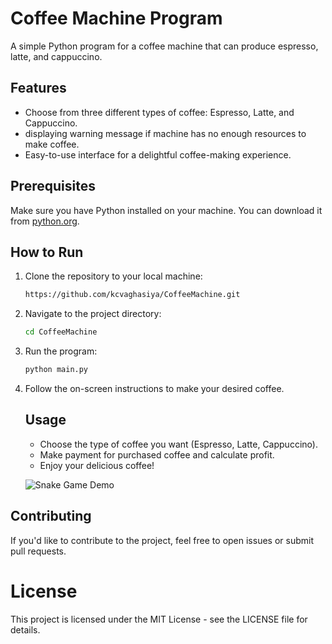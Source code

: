 # Coffee Machine Program

A simple Python program for a coffee machine that can produce espresso, latte, and cappuccino.

## Features

- Choose from three different types of coffee: Espresso, Latte, and Cappuccino.
- displaying warning message if machine has no enough resources to make coffee.
- Easy-to-use interface for a delightful coffee-making experience.

## Prerequisites

Make sure you have Python installed on your machine. You can download it from [python.org](https://www.python.org/).

## How to Run

1. Clone the repository to your local machine:

   ```bash
   https://github.com/kcvaghasiya/CoffeeMachine.git

2. Navigate to the project directory:

   ```bash
   cd CoffeeMachine

3. Run the program:

   ```bash
   python main.py

4. Follow the on-screen instructions to make your desired coffee.

   ## Usage
      - Choose the type of coffee you want (Espresso, Latte, Cappuccino).
      - Make payment for purchased coffee and calculate profit.
      - Enjoy your delicious coffee!

   ![Snake Game Demo](sample-code.png)

## Contributing
If you'd like to contribute to the project, feel free to open issues or submit pull requests.

# License
This project is licensed under the MIT License - see the LICENSE file for details.
